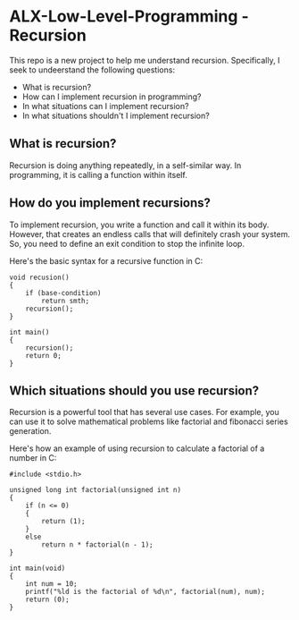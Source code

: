# ALX-Low-Level-Programming - Recursion

This repo is a new project to help me understand recursion. Specifically, I seek to undeerstand the following questions:

* What is recursion?
* How can I implement recursion in programming?
* In what situations can I implement recursion?
* In what situations shouldn't I implement recursion?

## What is recursion?

Recursion is doing anything repeatedly, in a self-similar way. In programming, it is calling a function within itself.

## How do you implement recursions?

To implement recursion, you write a function and call it within its body. However, that creates an endless calls that will definitely crash your system. So, you need to define an exit condition to stop the infinite loop.

Here's the basic syntax for a recursive function in C:
```
void recusion()
{
	if (base-condition)
		return smth;
	recursion();
}

int main()
{
	recursion();
	return 0;
}
```
## Which situations should you use recursion?

Recursion is a powerful tool that has several use cases. For example, you can use it to solve mathematical problems like factorial and fibonacci series generation. 

Here's how an example of using recursion to calculate a factorial of a number in C:
```
#include <stdio.h>

unsigned long int factorial(unsigned int n)
{
	if (n <= 0)
	{
		return (1);
	}
	else
		return n * factorial(n - 1);
}

int main(void)
{
	int num = 10;
	printf("%ld is the factorial of %d\n", factorial(num), num);
	return (0);
}
```
